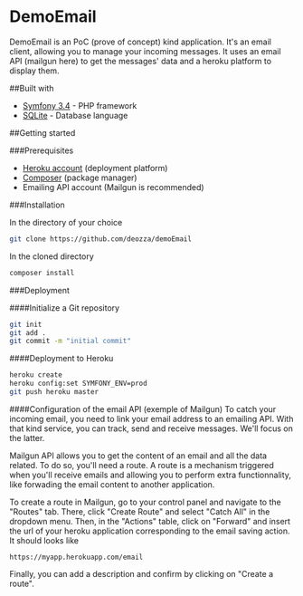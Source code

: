 DemoEmail
=========

DemoEmail is an PoC (prove of concept) kind application. It's an email client, allowing you to manage your incoming messages. It uses an email API (mailgun here) to get the messages' data and a heroku platform to display them.

##Built with
* [Symfony 3.4](https://symfony.com/doc/3.4/setup.html) - PHP framework
* [SQLite](https://www.sqlite.org/index.html) - Database language

##Getting started

###Prerequisites
* [Heroku account](https://www.heroku.com/) (deployment platform)
* [Composer](https://getcomposer.org/) (package manager)
* Emailing API account (Mailgun is recommended)

###Installation

In the directory of your choice
```bash
git clone https://github.com/deozza/demoEmail
```

In the cloned directory
```bash
composer install
```
###Deployment

####Initialize a Git repository
```bash
git init
git add .
git commit -m "initial commit"
```
####Deployment to Heroku
```bash
heroku create
heroku config:set SYMFONY_ENV=prod
git push heroku master
```

####Configuration of the email API (exemple of Mailgun)
To catch your incoming email, you need to link your email address to an emailing API. With that kind service, you can track, send and receive messages. We'll focus on the latter. 

Mailgun API allows you to get the content of an email and all the data related. To do so, you'll need a route. A route is a mechanism triggered when you'll receive emails and allowing you to perform extra functionnality, like forwading the email content to another application. 

To create a route in Mailgun, go to your control panel and navigate to the "Routes" tab. There, click "Create Route" and select "Catch All" in the dropdown menu. Then, in the "Actions" table, click on "Forward" and insert the url of your heroku application corresponding to the email saving action. It should looks like

```
https://myapp.herokuapp.com/email
```

Finally, you can add a description and confirm by clicking on "Create a route".